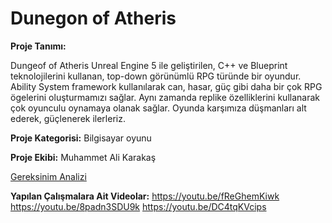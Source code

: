 # Dunegon of Atheris 

**Proje Tanımı:** 

 Dungeof of Atheris Unreal Engine 5 ile geliştirilen, C++ ve Blueprint teknolojilerini kullanan, top-down görünümlü RPG türünde bir oyundur. Ability System framework kullanılarak can, hasar, güç gibi daha bir çok RPG ögelerini oluşturmamızı sağlar. Aynı zamanda replike özelliklerini kullanarak çok oyunculu oynamaya olanak sağlar. Oyunda karşımıza düşmanları alt ederek, güçlenerek ilerleriz.

**Proje Kategorisi:** Bilgisayar oyunu

**Proje Ekibi:** Muhammet Ali Karakaş

[Gereksinim Analizi](Gereksinimler.md)


**Yapılan Çalışmalara Ait Videolar:** 
https://youtu.be/fReGhemKiwk
https://youtu.be/8padn3SDU9k
https://youtu.be/DC4tqKVcips

